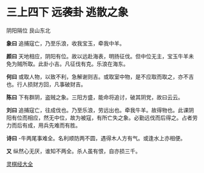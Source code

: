 # 三上四下 远袭卦 逃散之象

阴阳隔位 艮山东北

**象曰** 追捕寇亡，乃至乐浪，收我宝玉，牵我中羊。

**颜曰** 天地相应，阴阳有位。故以远赴海表，明扬征伐。但中位无主，宝玉牛羊未免为贼所取。此卦小吉。凡征伐有克。乐浪在海东。

**何曰** 或取人物，以致不利，急解谢则吉。或取室中物，是不应取而取之，亦不吉也。行人损财方回，凡事破财吉。

**陈曰** 下有群阴，盗贼之象。三阳方盛，能命将追讨，破其阴党，故曰云云。

**刘曰** 追捕寇亡，往成伐也。乃至乐浪，劳远出也。牵我牛羊。故得物也。此课阴阳有位而相应，然无中位，故为被寇，有所亡失之象。必勤远伐而后得之。占者劳力而后有成，用兵先难而有胜。

**诗曰** -牛两尾事难全。名利顺防两不圆，遇得木人方有气。或逢水上亦相便。

**又** 纵然心无厌，谁知不两全。杀人虽有恨，自亦损三千。

[灵棋经大全](README.md)
